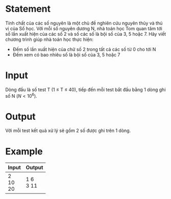 # Statement
Tính chất của các số nguyên là một chủ đề nghiên cứu nguyên thủy và thú vị của Số học. Với mỗi số nguyên dương N, nhà toán học Tom quan tâm tới số lần xuất hiện của các số 2 và số các số là bội số của 3, 5 hoặc 7. Hãy viết chương trình giúp nhà toán học thực hiện:
- Đếm số lần xuất hiện của chữ số 2 trong tất cả các số từ 0 cho tới N
- Đếm xem có bao nhiêu số là bội số của 3, 5 hoặc 7
# Input
Dòng đầu là số test T (1 $\le$ T $\le$ 40), tiếp đến mỗi test bắt đầu bằng 1 dòng ghi số N ($N < 10^{6}$).
# Output
Với mỗi test kết quả xử lý sẽ gồm 2 số được ghi trên 1 dòng.
# Example
Input | Output
--- | ---
2<br>10<br>20 | 1 6<br>3 11